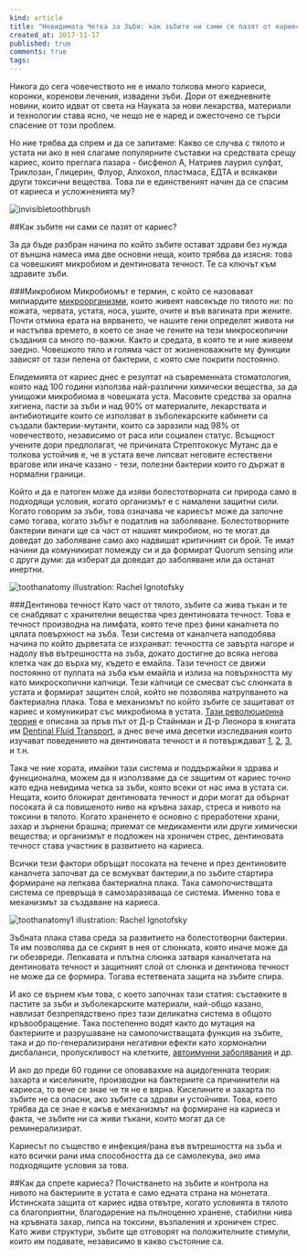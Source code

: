 ```yaml
---
kind: article
title: "Невидимата Четка за Зъби: как зъбите ни сами се пазят от кариес?"
created_at: 2017-11-17
published: true
comments: true
tags:
--- 
```

Никога до сега човечеството не е имало толкова много кариеси, коронки, коренови лечения, извадени зъби. Дори от ежедневните новини, които идват от света на Науката за нови лекарства, материали и технологии става ясно, че нещо не е наред и ожесточено се търси спасение от този проблем.

Но ние трябва да спрем и да се запитаме: Какво се случва с тялото и устата ни ако в нея слагаме популярните съставки на средствата срещу кариес, които преглага пазара - бисфенол А, Натриев лаурил сулфат, Триклозан, Глицерин, Флуор, Алкохол, пластмаса, ЕДТА и всякакви други токсични вещества. Това ли е единственият начин да се спасим от кариеса и усложненията му?

![invisibletoothbrush](/images/posts/invisibletoothbrush.jpg)

<!-- more -->

##Как зъбите ни сами се пазят от кариес?

За да бъде разбран начина по който зъбите остават здрави без нужда от външна намеса има две основни неща, които трябва да изясня: това са човешкият микробиом и дентиновата течност. Те са ключът към здравите зъби.

###Микробиом
Микробиомът е термин, с който се назовават милиардите [микроорганизми](http://www.bezkaries.com/blog/2016-11-30-%D0%B1%D0%B0%D0%BA%D1%82%D0%B5%D1%80%D0%B8%D0%B8-%D0%B8-%D0%BF%D0%BB%D0%B0%D0%BA%D0%B0/), които живеят навсякъде по тялото ни: по кожата, червата, устата, носа, ушите, очите и във вагината при жените. Почти отмина ерата на вярването, че нашите гени определят живота ни и настъпва времето, в което се знае че гените на тези микроскопични създания са много по-важни. Както и средата, в която те и ние живеем заедно. Човешкото тяло и голяма част от жизненоважните му функции зависят от тази пелена от бактерии, с която сме покрити постоянно.

Епидемията от кариес днес е резултат на съвременната стоматология, която над 100 години използва най-различни химически вещества, за да унищожи микробиома в човешката уста. Масовите средства за орална хигиена, пасти за зъби и над 90% от материалите, лекарствата и антибиотиците които се използват в зъболекарските кабинети са създали бактерии-мутанти, които са заразили над 98% от човечеството, независимо от раса или социален статус.
Всъщност учените дори предполагат, че причината Стрептококус Мутанс да е толкова устойчив е, че в устата вече липсват неговите естествени врагове или иначе казано - тези, полезни бактерии които го държат в нормални граници.

Който и да е патоген може да изяви болестотворната си природа само в подходящи условия, когато организмът е с намалени защитни сили. Когато говорим за зъби, това означава че кариесът може да започне само тогава, когато зъбът е податлив на заболяване. Болестотворните бактерии винаги ще са част от нашият микробиом, но те могат да доведат до заболяване само ако надвишат критичният си брой. Те имат начини да комуникират помежду си и да формират Quorum sensing или с други думи: да изберат да доведат до заболяване или да останат инертни. 

![toothanatomy](/images/posts/toothanatomy.jpg)
illustration: Rachel Ignotofsky

###Дентинова течност
Като част от тялото, зъбите са жива тъкан и те се снабдяват с хранителни вещества чрез дентиновата течност. Това е течност производна на лимфата, която тече през фини каналчета по цялата повърхност на зъба. Тези система от каналчета наподобява начина по който дърветата се изхранват: течността се завърта нагоре и надолу във вътрешността на зъба, докато достигне до всяка негова клетка чак до върха му, където е емайла. Тази течност се движи постоянно от пулпата на зъба към емайла и излиза на повърхността му като микроскопични капчици. Тези капчици се смесват със слюнката в устата и формират защитен слой, който не позволява натрупването на бактериална плака. Това е механизмът по който зъбите се защитават от кариес и комуникират със микробиома в устата.
[Тази революционна теория](http://www.bezkaries.com/blog/2014-04-23-%D0%BA%D0%BE%D0%B9-%D0%B5-%D0%BD%D0%B0%D0%B9-%D0%B3%D0%BE%D0%BB%D0%B5%D0%BC%D0%B8%D1%8F%D1%82-%D0%BF%D1%80%D0%B8%D1%87%D0%B8%D0%BD%D0%B8%D1%82%D0%B5%D0%BB-%D0%BD%D0%B0-%D0%BA%D0%B0%D1%80%D0%B8%D0%B5%D1%81%D0%B0/) е описана за пръв път от Д-р Стайнман и Д-р Леонора в книгата им [Dentinal Fluid Transport](http://amzn.to/2jrj8dB), а днес вече има десетки изследвания които изучават поведението на дентиновата течност и я потвърждават [1](http://www.sciencedirect.com/science/article/pii/S0099239906805649), [2](http://journals.sagepub.com/doi/full/10.1177/154411130201300207), [3](https://www.ncbi.nlm.nih.gov/pubmed/28866438), и т.н.

Така че ние хората, имайки тази система и поддържайки я здрава и функционална, можем да я използваме да се защитим от кариес точно като една невидима четка за зъби, която всеки от нас има в устата си.
Нещата, които блокират дентиновата течност и дори могат да обърнат посоката й са повишеното ниво на кръвна захар, стреса и нивото на токсини в тялото. Когато храненето е основно с преработени храни, захар и зърнени брашна; приемат се медикаменти или други химически вещества; и организмът е подложен на хроничен стрес, дентиновата течност става участник в развитието на кариеса.

Всички тези фактори обръщат посоката на течене и през дентиновите каналчета започват да се всмукват бактерии,а по зъбите стартира формиране на лепкава бактериална плака. Така самопочиствщата система се превръща в самозаразяваща се система. Именно това е механизмът за създаване на кариеса. 

![toothanatomy1](/images/posts/toothanatomy1.jpg)
illustration: Rachel Ignotofsky

Зъбната плака става среда за развитието на болестотворни бактерии. Тя им позволява да се скрият в нея от слюнката, която иначе може да ги обезвреди. Лепкавата и плътна слюнка затваря каналчетата на дентиновата течност и защитният слой от слюнка и дентинова течност не може да се формира. Тогава естетвената защита на зъбите спира.

И ако се върнем към това, с което започнах тази статия: съставките в пастите за зъби и зъболекарските материали, най-общо казано, навлизат безпрепядствено през тази деликатна система в общото кръвообращение. Така постепенно водят както до мутация на бактериите и разрушаване на самопочистващата функция на зъбите, така и до по-генерализирани негативни ефекти като хормонални дисбаланси, пропускливост на клетките, [автоимунни заболявания](http://www.bezkaries.com/blog/2017-06-30-%D0%B2%D1%80%D1%8A%D0%B7%D0%BA%D0%B0%D1%82%D0%B0-%D1%83%D1%81%D1%82%D0%B0-%D1%82%D1%8F%D0%BB%D0%BE-%D0%B0%D0%B2%D1%82%D0%BE%D0%B8%D0%BC%D1%83%D0%BD%D0%BD%D0%B8-%D0%B7%D0%B0%D0%B1%D0%BE%D0%BB%D1%8F%D0%B2%D0%B0%D0%BD%D0%B8%D1%8F/) и др.

И ако до преди 60 години се оповавахме на ацидогенната теория: захарта и киселините, производни на бактериите са причинители на кариеса, то вече се знае че тя не е вярна. Киселините и захарта по зъбите не са опасни, ако зъбите са здрави и устойчиви. Това, което трябва да се знае е какъв е механизмът на формиране на кариеса и факта, че зъбите ни са живи тъкани, които могат да се реминерализират.

Кариесът по същество е инфекция/рана във вътрешността на зъба и като всички рани има способността да се самолекува, ако има подходящите условия за това. 

##Как да спрете кариеса?
Почистването на зъбите и контрола на нивото на бактериите в устата е само едната страна на монетата. Истинската защита от кариес идва отвътре, когато условията в тялото са благоприятни, благодарение на пълноценно хранене, стабилни нива на кръвната захар, липса на токсини, възпаления и хроничен стрес. Като живи структури, зъбите ще отговорят на положителните стимули, които им подавате, независимо в какво състояние са. 
